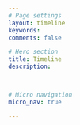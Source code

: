 ```yaml
---
# Page settings
layout: timeline
keywords:
comments: false

# Hero section
title: Timeline
description: 



# Micro navigation
micro_nav: true

---
```



